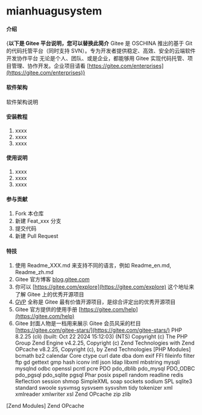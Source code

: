 # mianhuagusystem

#### 介绍
{**以下是 Gitee 平台说明，您可以替换此简介**
Gitee 是 OSCHINA 推出的基于 Git 的代码托管平台（同时支持 SVN）。专为开发者提供稳定、高效、安全的云端软件开发协作平台
无论是个人、团队、或是企业，都能够用 Gitee 实现代码托管、项目管理、协作开发。企业项目请看 [https://gitee.com/enterprises](https://gitee.com/enterprises)}

#### 软件架构
软件架构说明


#### 安装教程

1.  xxxx
2.  xxxx
3.  xxxx

#### 使用说明

1.  xxxx
2.  xxxx
3.  xxxx

#### 参与贡献

1.  Fork 本仓库
2.  新建 Feat_xxx 分支
3.  提交代码
4.  新建 Pull Request

  
#### 特技

1.  使用 Readme\_XXX.md 来支持不同的语言，例如 Readme\_en.md, Readme\_zh.md
2.  Gitee 官方博客 [blog.gitee.com](https://blog.gitee.com)
3.  你可以 [https://gitee.com/explore](https://gitee.com/explore) 这个地址来了解 Gitee 上的优秀开源项目
4.  [GVP](https://gitee.com/gvp) 全称是 Gitee 最有价值开源项目，是综合评定出的优秀开源项目
5.  Gitee 官方提供的使用手册 [https://gitee.com/help](https://gitee.com/help)
6.  Gitee 封面人物是一档用来展示 Gitee 会员风采的栏目 [https://gitee.com/gitee-stars/](https://gitee.com/gitee-stars/)
PHP 8.2.25 (cli) (built: Oct 22 2024 15:12:03) (NTS)
Copyright (c) The PHP Group
Zend Engine v4.2.25, Copyright (c) Zend Technologies
    with Zend OPcache v8.2.25, Copyright (c), by Zend Technologies
[PHP Modules]
bcmath
bz2
calendar
Core
ctype
curl
date
dba
dom
exif
FFI
fileinfo
filter
ftp
gd
gettext
gmp
hash
iconv
intl
json
ldap
libxml
mbstring
mysqli
mysqlnd
odbc
openssl
pcntl
pcre
PDO
pdo_dblib
pdo_mysql
PDO_ODBC
pdo_pgsql
pdo_sqlite
pgsql
Phar
posix
pspell
random
readline
redis
Reflection
session
shmop
SimpleXML
soap
sockets
sodium
SPL
sqlite3
standard
swoole
sysvmsg
sysvsem
sysvshm
tidy
tokenizer
xml
xmlreader
xmlwriter
xsl
Zend OPcache
zip
zlib

[Zend Modules]
Zend OPcache

